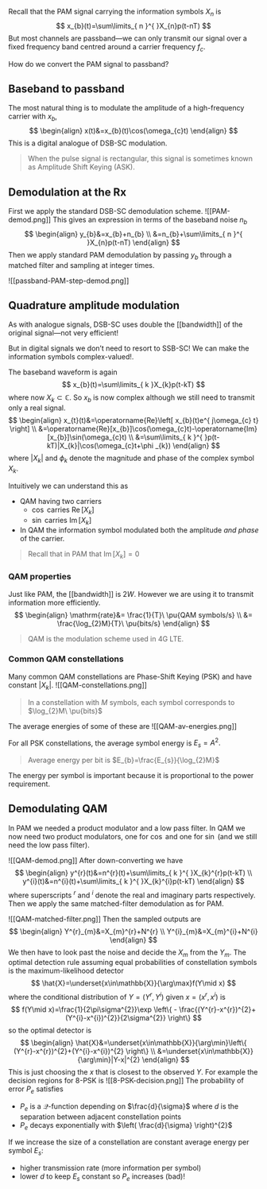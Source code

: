 Recall that the $\mathrm{PAM}$ signal carrying the information symbols $X_{n}$ is
$$
x_{b}(t)=\sum\limits_{ n }^{  }X_{n}p(t-nT)
$$
But most channels are passband—we can only transmit our signal over a fixed frequency band centred around a carrier frequency $f_{c}.$

How do we convert the $\mathrm{PAM}$ signal to passband?

## Baseband to passband
The most natural thing is to modulate the amplitude of a high-frequency carrier with $x_{b},$
$$
\begin{align}
x(t)&=x_{b}(t)\cos(\omega_{c}t)
 \end{align}
$$
This is a digital analogue of DSB-SC modulation. 

> When the pulse signal is rectangular, this signal is sometimes known as Amplitude Shift Keying (ASK).

## Demodulation at the Rx
First we apply the standard DSB-SC demodulation scheme.
![[PAM-demod.png]]
This gives an expression in terms of the baseband noise $n_{b}$
$$
\begin{align}
y_{b}&=x_{b}+n_{b} \\
&=n_{b}+\sum\limits_{ n }^{  }X_{n}p(t-nT)
 \end{align}
$$
Then we apply standard $\mathrm{PAM}$ demodulation by passing $y_{b}$ through a matched filter and sampling at integer times.

![[passband-PAM-step-demod.png]]

## Quadrature amplitude modulation
As with analogue signals, DSB-SC uses double the [[bandwidth]] of the original signal—not very efficient! 

But in digital signals we don’t need to resort to SSB-SC! We can make the information symbols complex-valued!.

The baseband waveform is again
$$
x_{b}(t)=\sum\limits_{ k }X_{k}p(t-kT)
$$
where now $X_{k}\subset \mathbb{C}.$ So $x_{b}$ is now complex although we still need to transmit only a real signal.
$$
\begin{align}
x_{t}(t)&=\operatorname{Re}\left[ x_{b}(t)e^{ j\omega_{c} t} \right]  \\
&=\operatorname{Re}[x_{b}]\cos(\omega_{c}t)-\operatorname{Im}[x_{b}]\sin(\omega_{c}t) \\
&=\sum\limits_{ k }^{   }p(t-kT)|X_{k}|\cos(\omega_{c}t+\phi _{k})
 \end{align}
$$
where $|X_{k}|$ and $\phi_{k}$ denote the magnitude and phase of the complex symbol $X_{k}.$

Intuitively we can understand this as
- $\mathrm{QAM}$ having two carriers
	- $\cos$ carries $\operatorname{Re}[X_{k}]$
	- $\sin$ carries $\operatorname{Im}[X_{k}]$
- In $\mathrm{QAM}$ the information symbol modulated both the amplitude *and phase* of the carrier.

>Recall that in $\mathrm{PAM}$ that $\operatorname{Im}[X_{k}]=0$

### $\mathrm{QAM}$ properties
Just like $\mathrm{PAM},$ the [[bandwidth]] is $2W.$ However we are using it to transmit information more efficiently.
$$
\begin{align}
\mathrm{rate}&= \frac{1}{T}\ \pu{QAM symbols/s} \\
&= \frac{\log_{2}M}{T}\ \pu{bits/s}
 \end{align}
$$
>$\mathrm{QAM}$ is the modulation scheme used in 4G LTE.
### Common $\mathrm{QAM}$ constellations
Many common $\mathrm{QAM}$ constellations are Phase-Shift Keying ($\mathrm{PSK}$) and have constant $|X_{k}|.$
![[QAM-constellations.png]]
>In a constellation with $M$ symbols, each symbol corresponds to $\log_{2}M\ \pu{bits}$

The average energies of some of these are
![[QAM-av-energies.png]]

For all $\mathrm{PSK}$ constellations, the average symbol energy is $E_{s}=A^{2}.$

>Average energy per bit is $E_{b}=\frac{E_{s}}{\log_{2}M}$

The energy per symbol is important because it is proportional to the power requirement.

## Demodulating $\mathrm{QAM}$ 
In $\mathrm{PAM}$ we needed a product modulator and a low pass filter. In $\mathrm{QAM}$ we now need two product modulators, one for $\cos$ and one for $\sin$ (and we still need the low pass filter).

![[QAM-demod.png]]
After down-converting we have
$$
\begin{align}
y^{r}(t)&=n^{r}(t)+\sum\limits_{ k }^{  }X_{k}^{r}p(t-kT) \\
y^{i}(t)&=n^{i}(t)+\sum\limits_{ k }^{  }X_{k}^{i}p(t-kT)
\end{align}
$$
where superscripts $^{r}$ and $^{i}$ denote the real and imaginary parts respectively. Then we apply the same matched-filter demodulation as for $\mathrm{PAM}.$

![[QAM-matched-filter.png]]
Then the sampled outputs are
$$
\begin{align}
Y^{r}_{m}&=X_{m}^{r}+N^{r} \\
Y^{i}_{m}&=X_{m}^{i}+N^{i}
\end{align}
$$
We then have to look past the noise and decide the $X_{m}$ from the $Y_{m}.$ The optimal detection rule assuming equal probabilities of constellation symbols is the maximum-likelihood detector
$$
\hat{X}=\underset{x\in\mathbb{X}}{\arg\max}f(Y\mid x)
$$
where the conditional distribution of $Y=(Y^{r},Y^{i})$ given $x=(x^{r},x^{i})$ is
$$
f(Y\mid x)=\frac{1}{2\pi\sigma^{2}}\exp \left\{ - \frac{(Y^{r}-x^{r})^{2}+(Y^{i}-x^{i})^{2}}{2\sigma^{2}} \right\} 
$$
so the optimal detector is 
$$
\begin{align}
\hat{X}&=\underset{x\in\mathbb{X}}{\arg\min}\left\{ (Y^{r}-x^{r})^{2}+(Y^{i}-x^{i})^{2} \right\}  \\
&=\underset{x\in\mathbb{X}}{\arg\min}|Y-x|^{2}
 \end{align}
$$
This is just choosing the $x$ that is closest to the observed $Y.$ For example the decision regions for 8-$\mathrm{PSK}$ is
![[8-PSK-decision.png]]
The probability of error $P_{e}$ satisfies
- $P_{e}$ is a $\mathcal{Q}$-function depending on $\frac{d}{\sigma}$ where $d$ is the separation between adjacent constellation points
- $P_{e}$ decays exponentially with $\left( \frac{d}{\sigma} \right)^{2}$

If we increase the size of a constellation are constant average energy per symbol $E_{s}$:
- higher transmission rate (more information per symbol)
- lower $d$ to keep $E_{s}$ constant so $P_{e}$ increases (bad)!